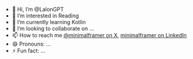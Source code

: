 - 👋 Hi, I’m @LalonGPT
- 👀 I’m interested in Reading
- 🌱 I’m currently learning Kotlin
- 💞️ I’m looking to collaborate on ...
- 📫 How to reach me [@minimalframer on X](https://twitter.com/minimalframer), [minimalframer on LinkedIn](https://www.linkedin.com/in/minimalframer)
- 😄 Pronouns: ...
- ⚡ Fun fact: ...

<!---
LalonGPT/LalonGPT is a ✨ special ✨ repository because its `README.md` (this file) appears on your GitHub profile.
You can click the Preview link to take a look at your changes.
--->
